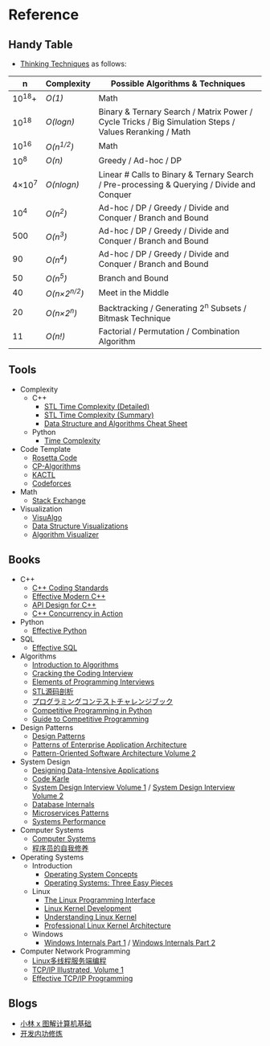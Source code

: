 # Reference

## Handy Table

* [Thinking Techniques](https://sites.google.com/site/mostafasibrahim/programming-competitions/thinking-techniques) as follows:

| n | Complexity | Possible Algorithms & Techniques |
| - | - | - |
| 10<sup>18</sup>+ | _O(1)_ | Math |
| 10<sup>18</sup> | _O(logn)_ | Binary & Ternary Search / Matrix Power / Cycle Tricks / Big Simulation Steps / Values Reranking / Math |
| 10<sup>16</sup> | _O(n<sup>1/2</sup>)_ | Math |
| 10<sup>8</sup> | _O(n)_ | Greedy / Ad-hoc / DP |
| 4×10<sup>7</sup> | _O(nlogn)_ | Linear # Calls to Binary & Ternary Search / Pre-processing & Querying / Divide and Conquer |
| 10<sup>4</sup> | _O(n<sup>2</sup>)_ | Ad-hoc / DP / Greedy / Divide and Conquer / Branch and Bound |
| 500 | _O(n<sup>3</sup>)_ | Ad-hoc / DP / Greedy / Divide and Conquer / Branch and Bound  |
| 90 | _O(n<sup>4</sup>)_ | Ad-hoc / DP / Greedy / Divide and Conquer / Branch and Bound |
| 50 | _O(n<sup>5</sup>)_ | Branch and Bound |
| 40 | _O(n×2<sup>n/2</sup>)_ | 	Meet in the Middle |
| 20 | _O(n×2<sup>n</sup>)_ | Backtracking / Generating 2<sup>n</sup> Subsets / Bitmask Technique |
| 11 | _O(n!)_ | Factorial / Permutation / Combination Algorithm |

## Tools

* Complexity
    * C++
        * [STL Time Complexity (Detailed)](http://www.cplusplus.com/reference/stl/)
        * [STL Time Complexity (Summary)](http://john-ahlgren.blogspot.com/2013/10/stl-container-performance.html)
        * [Data Structure and Algorithms Cheat Sheet](https://github.com/gibsjose/cpp-cheat-sheet/blob/master/Data%20Structures%20and%20Algorithms.md) 
    * Python
        * [Time Complexity](https://wiki.python.org/moin/TimeComplexity)
* Code Template
    * [Rosetta Code](https://rosettacode.org)
    * [CP-Algorithms](https://cp-algorithms.com)
    * [KACTL](https://github.com/kth-competitive-programming/kactl)
    * [Codeforces](https://codeforces.com/)
* Math
    * [Stack Exchange](https://math.stackexchange.com)     
* Visualization
    * [VisuAlgo](https://visualgo.net/en)
    * [Data Structure Visualizations](https://www.cs.usfca.edu/~galles/visualization/Algorithms.html)
    * [Algorithm Visualizer](https://algorithm-visualizer.org/)

## Books
* C++
    * [C++ Coding Standards](https://www.amazon.com/dp/0321113586)
    * [Effective Modern C++](https://www.amazon.com/dp/1491903996)
    * [API Design for C++](https://www.amazon.com/dp/0123850037)
    * [C++ Concurrency in Action](https://www.amazon.com/dp/1933988770)
* Python
    * [Effective Python](https://www.amazon.com/dp/0134853989)
* SQL
    * [Effective SQL](https://www.amazon.com/dp/B01MZ75IW5)
* Algorithms
    * [Introduction to Algorithms](https://www.amazon.com/dp/026204630X)
    * [Cracking the Coding Interview](https://www.amazon.com/dp/0984782850)
    * [Elements of Programming Interviews](https://www.amazon.com/dp/1479274836)
    * [STL源码剖析](https://item.jd.com/11821611.html)
    * [プログラミングコンテストチャレンジブック](https://www.amazon.co.jp/%E3%83%97%E3%83%AD%E3%82%B0%E3%83%A9%E3%83%9F%E3%83%B3%E3%82%B0%E3%82%B3%E3%83%B3%E3%83%86%E3%82%B9%E3%83%88%E3%83%81%E3%83%A3%E3%83%AC%E3%83%B3%E3%82%B8%E3%83%96%E3%83%83%E3%82%AF-%E7%AC%AC2%E7%89%88-%EF%BD%9E%E5%95%8F%E9%A1%8C%E8%A7%A3%E6%B1%BA%E3%81%AE%E3%82%A2%E3%83%AB%E3%82%B4%E3%83%AA%E3%82%BA%E3%83%A0%E6%B4%BB%E7%94%A8%E5%8A%9B%E3%81%A8%E3%82%B3%E3%83%BC%E3%83%87%E3%82%A3%E3%83%B3%E3%82%B0%E3%83%86%E3%82%AF%E3%83%8B%E3%83%83%E3%82%AF%E3%82%92%E9%8D%9B%E3%81%88%E3%82%8B%EF%BD%9E-%E7%A7%8B%E8%91%89%E6%8B%93%E5%93%89/dp/4839941068)
    * [Competitive Programming in Python](https://www.amazon.com/Christoph-D%C3%BCrr-ebook/dp/B08K3MS9ML)
    * [Guide to Competitive Programming](https://www.amazon.com/Antti-Laaksonen/dp/3030393569)
 * Design Patterns
    * [Design Patterns](https://www.amazon.com/dp/0201633612)
    * [Patterns of Enterprise Application Architecture](https://www.amazon.com/dp/0321127420)
    * [Pattern-Oriented Software Architecture Volume 2](https://www.amazon.com/dp/0471606952)
 * System Design
    * [Designing Data-Intensive Applications](https://www.amazon.com/dp/1449373321)
    * [Code Karle](https://www.youtube.com/@codeKarle)
    * [System Design Interview Volume 1](https://www.amazon.com/dp/B08CMF2CQF) / [System Design Interview Volume 2](https://www.amazon.com/dp/1736049119)
    * [Database Internals](https://www.amazon.com/dp/1492040347)
    * [Microservices Patterns](https://www.amazon.com/dp/1617294543)
    * [Systems Performance](https://www.amazon.com/dp/0136820158)
* Computer Systems
    * [Computer Systems](https://www.amazon.com/dp/013409266X)
    * [程序员的自我修养](https://item.jd.com/10067200.html)
* Operating Systems
    * Introduction 
       * [Operating System Concepts](https://www.amazon.com/dp/B07CVKH7BD)
       * [Operating Systems: Three Easy Pieces](https://www.amazon.com/dp/198508659X)
    * Linux
       * [The Linux Programming Interface](https://www.amazon.com/dp/1593272200)
       * [Linux Kernel Development](https://www.amazon.com/dp/0672329468)
       * [Understanding Linux Kernel](https://www.amazon.com/dp/0596005652)
       * [Professional Linux Kernel Architecture](https://www.amazon.com/dp/0470343435)
    * Windows
        * [Windows Internals Part 1](https://www.amazon.com/dp/0735684189) / [Windows Internals Part 2](https://www.amazon.com/dp/0135462401)
* Computer Network Programming
    * [Linux多线程服务端编程](https://e.jd.com/30149978.html)
    * [TCP/IP Illustrated, Volume 1](https://www.amazon.com/dp/0321336313)
    * [Effective TCP/IP Programming](https://www.amazon.com/dp/0201615894)

## Blogs

- [小林 x 图解计算机基础](https://github.com/xiaolincoder/CS-Base)
- [开发内功修炼](https://github.com/yanfeizhang/coder-kung-fu)
